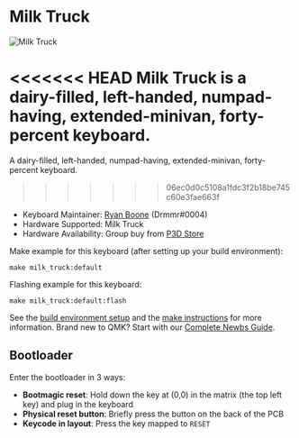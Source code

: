 # Milk Truck

![Milk Truck](https://imgur.com/NUmiTDS.jpg)

<<<<<<< HEAD
Milk Truck is a dairy-filled, left-handed, numpad-having, extended-minivan, forty-percent keyboard.
=======
A dairy-filled, left-handed, numpad-having, extended-minivan, forty-percent keyboard.
>>>>>>> 06ec0d0c5108a1fdc3f2b18be745c60e3fae663f

* Keyboard Maintainer: [Ryan Boone](https://github.com/rjboone) (Drmmr#0004)
* Hardware Supported: Milk Truck
* Hardware Availability: Group buy from [P3D Store](https://p3dstore.com)

Make example for this keyboard (after setting up your build environment):

    make milk_truck:default

Flashing example for this keyboard:

    make milk_truck:default:flash

See the [build environment setup](https://docs.qmk.fm/#/getting_started_build_tools) and the [make instructions](https://docs.qmk.fm/#/getting_started_make_guide) for more information. Brand new to QMK? Start with our [Complete Newbs Guide](https://docs.qmk.fm/#/newbs).

## Bootloader

Enter the bootloader in 3 ways:

* **Bootmagic reset**: Hold down the key at (0,0) in the matrix (the top left key) and plug in the keyboard
* **Physical reset button**: Briefly press the button on the back of the PCB
* **Keycode in layout**: Press the key mapped to `RESET`
